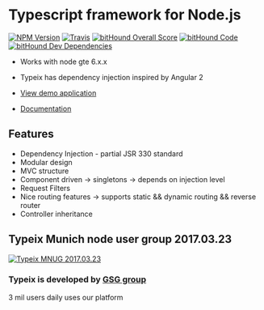 # Typescript framework for Node.js

[![NPM Version][npm-image]][npm-url]
[![Travis][travis-image]][travis-url] 
[![bitHound Overall Score](https://www.bithound.io/github/igorzg/typeix/badges/score.svg)](https://www.bithound.io/github/igorzg/typeix)
[![bitHound Code](https://www.bithound.io/github/igorzg/typeix/badges/code.svg)](https://www.bithound.io/github/igorzg/typeix)
[![bitHound Dev Dependencies](https://www.bithound.io/github/igorzg/typeix/badges/devDependencies.svg)](https://www.bithound.io/github/igorzg/typeix/master/dependencies/npm)
 

 
* Works with node gte 6.x.x
* Typeix has dependency injection inspired by Angular 2


* [View demo application][demo-app]
* [Documentation][docs]

## Features
* Dependency Injection - partial JSR 330 standard
* Modular design
* MVC structure
* Component driven -> singletons -> depends on injection level
* Request Filters
* Nice routing features -> supports static && dynamic routing && reverse router
* Controller inheritance



## Typeix Munich node user group 2017.03.23

[![Typeix MNUG 2017.03.23](https://img.youtube.com/vi/IWT6hVTFX8g/0.jpg)](https://youtu.be/IWT6hVTFX8g "Typeix MNUG 2017.03.23")

[npm-image]: https://badge.fury.io/js/typeix.svg
[npm-url]: https://badge.fury.io/js/typeix
[travis-image]: https://travis-ci.org/igorzg/typeix.svg?branch=master
[travis-url]: https://travis-ci.org/igorzg/typeix
[demo-app]: https://github.com/igorzg/typeix-demo-app
[docs]: https://igorivanovic.gitbooks.io/typeix

 ### Typeix is developed by [GSG group](http://www.global-savings-group.com)
 3 mil users daily uses our platform
 
